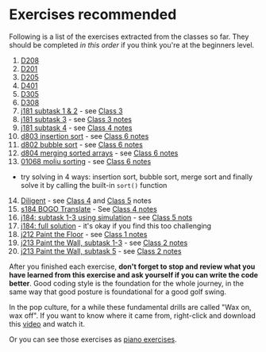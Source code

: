 # Exercises recommended 
Following is a list of the exercises extracted from the classes so far. They should be completed *in this order* if you think you're at the beginners level.
1. [D208](https://judge.hkoi.org/task/D208)
2. [D201](https://judge.hkoi.org/task/D201)
3. [D205](https://judge.hkoi.org/task/D205)
4. [D401](https://judge.hkoi.org/task/D401)
5. [D305](https://judge.hkoi.org/task/D305)
6. [D308](https://judge.hkoi.org/task/D308)
7. [j181 subtask 1 & 2](https://judge.hkoi.org/task/j181) - see [Class 3](https://github.com/miyagi-sensei/georgia/tree/main/class3#j181-wings-and-nuggets)
8. [j181 subtask 3](https://judge.hkoi.org/task/j181) - see [Class 3 notes](https://github.com/miyagi-sensei/georgia/tree/main/class3#subtask-3-problem-statement)
9. [j181 subtask 4](https://judge.hkoi.org/task/j181) - see [Class 4 notes](https://github.com/miyagi-sensei/georgia/tree/main/class4#j181-wings-and-nuggets)
10. [d803 insertion sort](https://judge.hkoi.org/task/D803) - see [Class 6 notes](https://github.com/miyagi-sensei/georgia/tree/main/class6#insertion-sort)
11. [d802 bubble sort](https://judge.hkoi.org/task/D802) - see [Class 6 notes](https://github.com/miyagi-sensei/georgia/tree/main/class6#bubble-sort)
12. [d804 merging sorted arrays](https://judge.hkoi.org/task/D804) - see [Class 6 notes](https://github.com/miyagi-sensei/georgia/tree/main/class6#mergesort)
13. [01068 moliu sorting](https://judge.hkoi.org/task/01068) - see [Class 6 notes](https://github.com/miyagi-sensei/georgia/tree/main/class6)
  - try solving in 4 ways: insertion sort, bubble sort, merge sort and finally solve it by calling the built-in `sort()` function
14. [Diligent](https://judge.hkoi.org/task/01090) - see [Class 4](https://github.com/miyagi-sensei/georgia/tree/main/class4#01090-diligent) and [Class 5](https://github.com/miyagi-sensei/georgia/tree/main/class5#homework-01090-diligent) notes
15. [s184 BOGO Translate](https://judge.hkoi.org/task/S184) - See [Class 4 notes](https://github.com/miyagi-sensei/georgia/tree/main/class4#s184-bogo-translate)
16. [j184: subtask 1-3 using simulation](https://judge.hkoi.org/task/j184) - see [Class 5 nots](https://github.com/miyagi-sensei/georgia/tree/main/class5#j184-mysterious-area)
17. [j184: full solution](https://judge.hkoi.org/task/j184) - it's okay if you find this too challenging
18. [j212 Paint the Floor](https://judge.hkoi.org/task/j212) - see [Class 1 notes](https://github.com/miyagi-sensei/georgia/blob/main/class1.md#j212-paint-the-floor)
19. [j213 Paint the Wall, subtask 1-3](https://judge.hkoi.org/task/j213) - see [Class 2 notes](https://github.com/miyagi-sensei/georgia/tree/main/class2#j213-paint-the-wall)
20. [j213 Paint the Wall, subtask 5](https://judge.hkoi.org/task/j213) - see [Class 2 notes](https://github.com/miyagi-sensei/georgia/tree/main/class2#subtask-4-5)

After you finished each exercise, **don't forget to stop and review what you have learned from this exercise and ask yourself if you can write the code better**. Good coding style is the foundation for the whole journey, in the same way that good posture is foundational for a good golf swing.

In the pop culture, for a while these fundamental drills are called "Wax on, wax off". If you want to know where it came from, right-click and download this [video](http://miyagiacademy.com/public/waxonwaxoff.mp4) and watch it.

Or you can see those exercises as [piano exercises](https://youtu.be/tQh3-WBzaKY).
